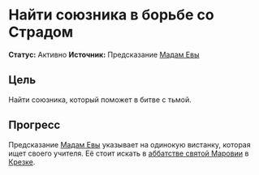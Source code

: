 # Найти союзника в борьбе со Страдом

**Статус:** Активно
**Источник:** Предсказание [Мадам Евы](../../characters/npc/madam-eva.md)

## Цель

Найти союзника, который поможет в битве с тьмой.

## Прогресс

Предсказание [Мадам Евы](../../characters/npc/madam-eva.md) указывает на одинокую вистанку, которая ищет своего учителя. Её стоит искать в [аббатстве святой Маровии](../../locations/abbey-of-st-markovia.md) в [Крезке](../../locations/krezk.md).

